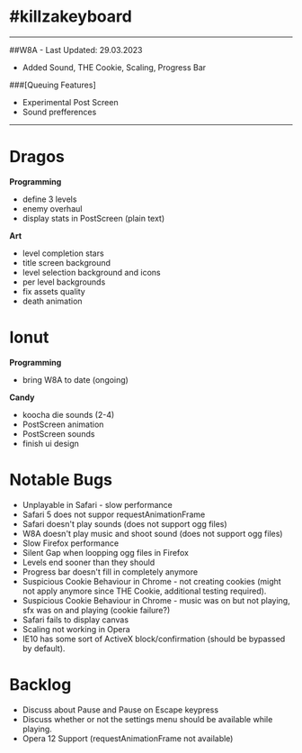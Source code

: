 #killzakeyboard
==============
___

##W8A - Last Updated: 29.03.2023
- Added Sound, THE Cookie, Scaling, Progress Bar

###[Queuing Features]
- Experimental Post Screen
- Sound prefferences

___

Dragos
======

**Programming**
- define 3 levels
- enemy overhaul
- display stats in PostScreen (plain text)

**Art**
- level completion stars
- title screen background
- level selection background and icons
- per level backgrounds
- fix assets quality
- death animation

Ionut
=====

**Programming**
- bring W8A to date (ongoing)

**Candy**
- koocha die sounds (2-4)
- PostScreen animation
- PostScreen sounds
- finish ui design

Notable Bugs
====
- Unplayable in Safari - slow performance
- Safari 5 does not suppor requestAnimationFrame
- Safari doesn't play sounds (does not support ogg files)
- W8A doesn't play music and shoot sound (does not support ogg files)
- Slow Firefox performance
- Silent Gap when loopping ogg files in Firefox
- Levels end sooner than they should
- Progress bar doesn't fill in completely anymore
- Suspicious Cookie Behaviour in Chrome - not creating cookies (might not apply anymore since THE Cookie, additional testing required).
- Suspicious Cookie Behaviour in Chrome - music was on but not playing, sfx was on and playing (cookie failure?)
- Safari fails to display canvas
- Scaling not working in Opera
- IE10 has some sort of ActiveX block/confirmation (should be bypassed by default).

Backlog
=====
- Discuss about Pause and Pause on Escape keypress
- Discuss whether or not the settings menu should be available while playing.
- Opera 12 Support (requestAnimationFrame not available)
